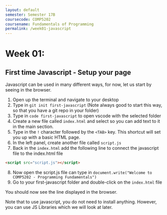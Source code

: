 ```yaml
---
layout: default
semester: Semester 17B
coursecode: COMP5202
coursename: Fundamentals of Programming
permalink: /week01-javascript
---
```


# Week 01:
## First time Javascript - Setup your page

Javascript can be used in many different ways, for now, let us start by seeing in the browser.  

1. Open up the terminal and navigate to your desktop
2. Type in `git init first-javascript` (Note always good to start this way, so that you have a git repo in your folder)  
3. Type in `code first-javascript` to open vscode with the selected folder
4. Create a new file called `index.html` and select so you can add text to it in the main section.
5. Type in the `!` character followed by the `<TAB>` key. This shortcut will set you up with a basic HTML page.
6. In the left panel, create another file called `script.js`
7. Back in the `index.html` add the following line to connect the javascript file to the index.html file
```html
<script src="script.js"></script>
```
8. Now open the script.js file can type in `document.write("Welcome to COMP5202 - Programming Fundamentals")`
9. Go to your first-javascript folder and double-click on the `index.html` file

You should now see the line displayed in the browser.

Note that to use javascript, you do not need to install anything. However, you can use JS Libraries which we will look at later.
